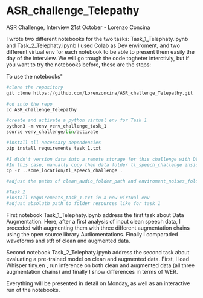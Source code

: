 # ASR_challenge_Telepathy
ASR Challenge, Interview 21st October - Lorenzo Concina

I wrote two different notebooks for the two tasks: Task_1_Telephaty.ipynb and Task_2_Telephaty.ipynb
I used Colab as Dev enviroment, and two different virtual env for each notebook to be able to present them easily the day of the interview.
We will go trough the code togheter interctivly, but if you want to try the notebooks before, these are the steps:

To use the notebooks"
```python
#clone the repository
git clone https://github.com/Lorenzoncina/ASR_challenge_Telepathy.git

#cd into the repo
cd ASR_challenge_Telepathy

#create and activate a python virtual env for Task 1
python3 -m venv venv_challenge_task_1
source venv_challenge/bin/activate

#install all necessary dependencies
pip install requirements_task_1.txt

#I didn't version data into a remote storage for this challenge with DVC due to some Google Drive issues. 
#In this case, manually copy then data folder tl_speech_challenge inside the repository folder
cp -r ..some_location/tl_speech_challenge .

#adjust the paths of clean_audio_folder_path and enviroment_noises_folder_path in the third cell to actual folders (in my notebook they point to my drive where I worked)

#Task 2
#install requirements_task_1.txt in a new virtual env
#adjust absoluth path to folder resources like for task 1 

```

First notebook Task_1_Telephaty.ipynb address the first task about Data Augmentation. Here, after a first analysis of input clean speech data, I proceded with augmenting them with three different augmentation chains using the open source library Audiomentations. Finally I comparaded waveforms and stft of clean and augmented data.

Second notebook Task_2_Telephaty.ipynb address the second task about evaluating a pre-trained model on clean and augmented data. First, I load Whisper tiny.en , run inference on both clean and augmented data (all three augmentation chains) and finally I show differences in terms of WER.

Everything will be presented in detail on Monday, as well as an interactive run of the notebooks.


